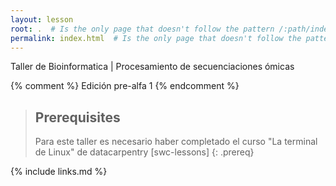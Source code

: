 ```yaml
---
layout: lesson
root: .  # Is the only page that doesn't follow the pattern /:path/index.html
permalink: index.html  # Is the only page that doesn't follow the pattern /:path/index.html
---
```

Taller de Bioinformatica | Procesamiento de secuenciaciones ómicas
<!-- this is an html comment -->

{% comment %} Edición pre-alfa 1 {% endcomment %}

> ## Prerequisites
>
> Para este taller es necesario haber completado el curso "La terminal de Linux" de datacarpentry [swc-lessons]
{: .prereq}

{% include links.md %}
